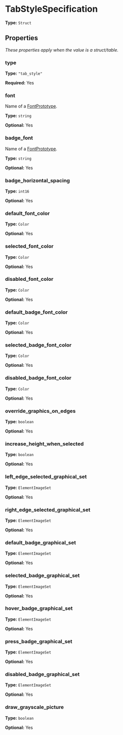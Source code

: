 # TabStyleSpecification

**Type:** `Struct`

## Properties

*These properties apply when the value is a struct/table.*

### type

**Type:** `"tab_style"`

**Required:** Yes

### font

Name of a [FontPrototype](prototype:FontPrototype).

**Type:** `string`

**Optional:** Yes

### badge_font

Name of a [FontPrototype](prototype:FontPrototype).

**Type:** `string`

**Optional:** Yes

### badge_horizontal_spacing

**Type:** `int16`

**Optional:** Yes

### default_font_color

**Type:** `Color`

**Optional:** Yes

### selected_font_color

**Type:** `Color`

**Optional:** Yes

### disabled_font_color

**Type:** `Color`

**Optional:** Yes

### default_badge_font_color

**Type:** `Color`

**Optional:** Yes

### selected_badge_font_color

**Type:** `Color`

**Optional:** Yes

### disabled_badge_font_color

**Type:** `Color`

**Optional:** Yes

### override_graphics_on_edges

**Type:** `boolean`

**Optional:** Yes

### increase_height_when_selected

**Type:** `boolean`

**Optional:** Yes

### left_edge_selected_graphical_set

**Type:** `ElementImageSet`

**Optional:** Yes

### right_edge_selected_graphical_set

**Type:** `ElementImageSet`

**Optional:** Yes

### default_badge_graphical_set

**Type:** `ElementImageSet`

**Optional:** Yes

### selected_badge_graphical_set

**Type:** `ElementImageSet`

**Optional:** Yes

### hover_badge_graphical_set

**Type:** `ElementImageSet`

**Optional:** Yes

### press_badge_graphical_set

**Type:** `ElementImageSet`

**Optional:** Yes

### disabled_badge_graphical_set

**Type:** `ElementImageSet`

**Optional:** Yes

### draw_grayscale_picture

**Type:** `boolean`

**Optional:** Yes

